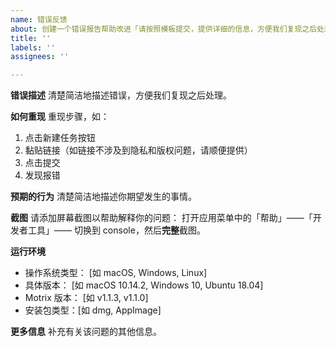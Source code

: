 ```yaml
---
name: 错误反馈
about: 创建一个错误报告帮助改进「请按照模板提交，提供详细的信息，方便我们复现之后处理」
title: ''
labels: ''
assignees: ''

---
```


<!--
反馈之前请搜索一下已有 issues 和 帮助文档，看是否有类似问题可以解决你的问题
https://github.com/agalwood/Motrix/issues
http://motrix.app/support

按以下格式填写反馈信息，谢谢
-->

**错误描述**
清楚简洁地描述错误，方便我们复现之后处理。

**如何重现**
重现步骤，如：
1. 点击新建任务按钮
2. 黏贴链接（如链接不涉及到隐私和版权问题，请顺便提供）
3. 点击提交
4. 发现报错

**预期的行为**
清楚简洁地描述你期望发生的事情。

**截图**
请添加屏幕截图以帮助解释你的问题：
打开应用菜单中的「帮助」——「开发者工具」—— 切换到 console，然后**完整**截图。
<!-- Windows 和 Linux 版本默认隐藏了应用菜单，请到偏好设置-进阶设置-外观里关闭“隐藏菜单栏”，保存并应用之后菜单栏就出现了 -->

**运行环境**
 - 操作系统类型： [如 macOS, Windows, Linux]
 - 具体版本： [如 macOS 10.14.2, Windows 10, Ubuntu 18.04]
 - Motrix 版本： [如 v1.1.3, v1.1.0]
 - 安装包类型：[如 dmg, AppImage]

**更多信息**
补充有关该问题的其他信息。
